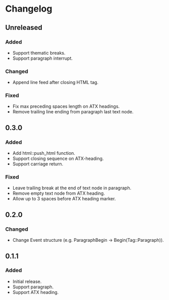 # Changelog

## Unreleased

### Added

- Support thematic breaks.
- Support paragraph interrupt.

### Changed

- Append line feed after closing HTML tag.

### Fixed

- Fix max preceding spaces length on ATX headings.
- Remove trailing line ending from paragraph last text node.

## 0.3.0

### Added

- Add html::push_html function.
- Support closing sequence on ATX-heading.
- Support carriage return.

### Fixed

- Leave trailing break at the end of text node in paragraph.
- Remove empty text node from ATX heading.
- Allow up to 3 spaces before ATX heading marker.

## 0.2.0

### Changed

- Change Event structure (e.g. ParagraphBegin -> Begin(Tag::Paragraph)).

## 0.1.1

### Added

- Initial release.
- Support paragraph.
- Support ATX heading.
